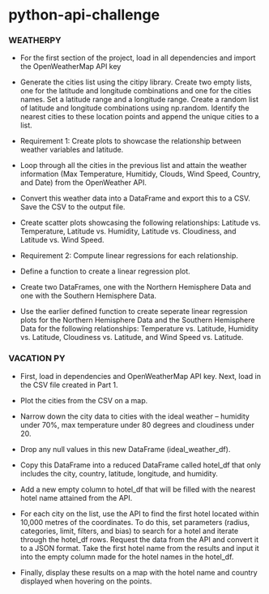 # python-api-challenge


### WEATHERPY

* For the first section of the project, load in all dependencies and import the OpenWeatherMap API key

* Generate the cities list using the citipy library. Create two empty lists, one for the latitude and longitude combinations and one for the cities names. Set a latitude range and a longitude range. Create a random list of latitude and longitude combinations using np.random. Identify the nearest cities to these location points and append the unique cities to a list. 

* Requirement 1: Create plots to showcase the relationship between weather variables and latitude. 

* Loop through all the cities in the previous list and attain the weather information (Max Temperature, Humitidy, Clouds, Wind Speed, Country, and Date) from the OpenWeather API. 

* Convert this weather data into a DataFrame and export this to a CSV. Save the CSV to the output file. 

* Create scatter plots showcasing the following relationships: Latitude vs. Temperature, Latitude vs. Humidity, Latitude vs. Cloudiness, and Latitude vs. Wind Speed. 

* Requirement 2: Compute linear regressions for each relationship. 

* Define a function to create a linear regression plot. 

* Create two DataFrames, one with the Northern Hemisphere Data and one with the Southern Hemisphere Data.

* Use the earlier defined function to create seperate linear regression plots for the Northern Hemisphere Data and the Southern Hemisphere Data for the following relationships: Temperature vs. Latitude, Humidity vs. Latitude, Cloudiness vs. Latitude, and Wind Speed vs. Latitude. 

### VACATION PY

* First, load in dependencies and OpenWeatherMap API key. Next, load in the CSV file created in Part 1. 

* Plot the cities from the CSV on a map.

* Narrow down the city data to cities with the ideal weather – humidity under 70%, max temperature under 80 degrees and cloudiness under 20. 

* Drop any null values in this new DataFrame (ideal_weather_df).

* Copy this DataFrame into a reduced DataFrame called hotel_df that only includes the city, country, latitude, longitude, and humidity. 

* Add a new empty column to hotel_df that will be filled with the nearest hotel name attained from the API.

* For each city on the list, use the API to find the first hotel located within 10,000 metres of the coordinates. To do this, set parameters (radius, categories, limit, filters, and bias) to search for a hotel and iterate through the hotel_df rows. Request the data from the API and convert it to a JSON format. Take the first hotel name from the results and input it into the empty column made for the hotel names in the hotel_df. 

* Finally, display these results on a map with the hotel name and country displayed when hovering on the points. 
